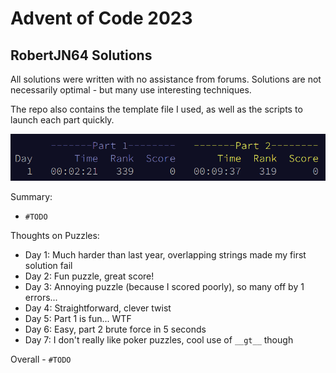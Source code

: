 # Advent of Code 2023
## RobertJN64 Solutions

All solutions were written with no assistance from forums.
Solutions are not necessarily optimal - but many use interesting
techniques.

The repo also contains the template file I used, as well as the scripts
to launch each part quickly.

![TODO - leaderboard picture](leaderboard.png)

Summary:
 - `#TODO`

Thoughts on Puzzles:
 - Day 1: Much harder than last year, overlapping strings made my first solution fail
 - Day 2: Fun puzzle, great score!
 - Day 3: Annoying puzzle (because I scored poorly), so many off by 1 errors...
 - Day 4: Straightforward, clever twist
 - Day 5: Part 1 is fun... WTF
 - Day 6: Easy, part 2 brute force in 5 seconds
 - Day 7: I don't really like poker puzzles, cool use of `__gt__` though

Overall - `#TODO`